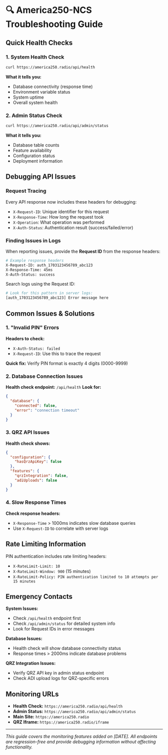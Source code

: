# 🔍 America250-NCS Troubleshooting Guide

## Quick Health Checks

### 1. System Health Check
```bash
curl https://america250.radio/api/health
```
**What it tells you:**
- Database connectivity (response time)
- Environment variable status
- System uptime
- Overall system health

### 2. Admin Status Check
```bash
curl https://america250.radio/api/admin/status
```
**What it tells you:**
- Database table counts
- Feature availability
- Configuration status
- Deployment information

## Debugging API Issues

### Request Tracing
Every API response now includes these headers for debugging:
- `X-Request-ID`: Unique identifier for this request
- `X-Response-Time`: How long the request took
- `X-Operation`: What operation was performed
- `X-Auth-Status`: Authentication result (success/failed/error)

### Finding Issues in Logs
When reporting issues, provide the **Request ID** from the response headers:
```bash
# Example response headers
X-Request-ID: auth_1703123456789_abc123
X-Response-Time: 45ms
X-Auth-Status: success
```

Search logs using the Request ID:
```bash
# Look for this pattern in server logs:
[auth_1703123456789_abc123] Error message here
```

## Common Issues & Solutions

### 1. "Invalid PIN" Errors
**Headers to check:**
- `X-Auth-Status: failed`
- `X-Request-ID`: Use this to trace the request

**Quick fix:** Verify PIN format is exactly 4 digits (0000-9999)

### 2. Database Connection Issues
**Health check endpoint:** `/api/health`
**Look for:**
```json
{
  "database": {
    "connected": false,
    "error": "connection timeout"
  }
}
```

### 3. QRZ API Issues
**Health check shows:**
```json
{
  "configuration": {
    "hasQrzApiKey": false
  },
  "features": {
    "qrzIntegration": false,
    "adiUploads": false
  }
}
```

### 4. Slow Response Times
**Check response headers:**
- `X-Response-Time` > 1000ms indicates slow database queries
- Use `X-Request-ID` to correlate with server logs

## Rate Limiting Information

PIN authentication includes rate limiting headers:
- `X-RateLimit-Limit: 10`
- `X-RateLimit-Window: 900` (15 minutes)
- `X-RateLimit-Policy: PIN authentication limited to 10 attempts per 15 minutes`

## Emergency Contacts

**System Issues:**
- Check `/api/health` endpoint first
- Check `/api/admin/status` for detailed system info
- Look for Request IDs in error messages

**Database Issues:**
- Health check will show database connectivity status
- Response times > 2000ms indicate database problems

**QRZ Integration Issues:**
- Verify QRZ API key in admin status endpoint
- Check ADI upload logs for QRZ-specific errors

## Monitoring URLs

- **Health Check:** `https://america250.radio/api/health`
- **Admin Status:** `https://america250.radio/api/admin/status`
- **Main Site:** `https://america250.radio`
- **QRZ Iframe:** `https://america250.radio/iframe`

---

*This guide covers the monitoring features added on [DATE]. All endpoints are regression-free and provide debugging information without affecting functionality.* 